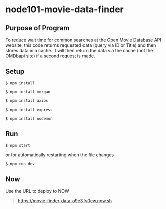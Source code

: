 # node101-movie-data-finder

## Purpose of Program
To reduce wait time for common searches at the Open Movie Database API website, this code returns requested data (query via ID or Title) and then stores data in a cache.  It will then return the data via the cache (not the OMDbapi site) if a second request is made.

## Setup
```
$ npm install
```
```
$ npm install morgan
```
```
$ npm install axios
```
```
$ npm install express
```
```
$ npm install nodemon
```

## Run
```
$ npm start
```

or for automatically restarting when the file changes - 
```
$ npm run dev
```

## Now
Use the URL to deploy to NOW
>https://movie-finder-data-o9e3fv0ew.now.sh

